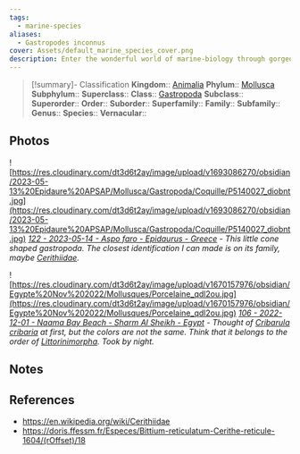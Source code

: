 ```yaml
---
tags:
  - marine-species
aliases:
  - Gastropodes inconnus
cover: Assets/default_marine_species_cover.png
description: Enter the wonderful world of marine-biology through gorgeous underwater pictures of marine animals.
---
```

> [!summary]- Classification
**Kingdom**:: [Animalia](Animalia.md)
**Phylum**:: [Mollusca](Mollusca.md)
**Subphylum**::
**Superclass**::
**Class**:: [Gastropoda](Gastropoda.md)
**Subclass**::
**Superorder**::
**Order**::
**Suborder**::
**Superfamily**::
**Family**::
**Subfamily**::
**Genus**::
**Species**::
**Vernacular**::

## Photos
![https://res.cloudinary.com/dt3d6t2ay/image/upload/v1693086270/obsidian/2023-05-13%20Epidaure%20APSAP/Mollusca/Gastropoda/Coquille/P5140027_diobnt.jpg](https://res.cloudinary.com/dt3d6t2ay/image/upload/v1693086270/obsidian/2023-05-13%20Epidaure%20APSAP/Mollusca/Gastropoda/Coquille/P5140027_diobnt.jpg)
*[122 - 2023-05-14 - Aspo faro - Epidaurus - Greece](122%20-%202023-05-14%20-%20Aspo%20faro%20-%20Epidaurus%20-%20Greece.md) - This little cone shaped gastropoda. The closest identification I can made is on its family, maybe [Cerithiidae](https://en.wikipedia.org/wiki/Cerithiidae).*

![https://res.cloudinary.com/dt3d6t2ay/image/upload/v1670157976/obsidian/Egypte%20Nov%202022/Mollusques/Porcelaine_qdl2ou.jpg](https://res.cloudinary.com/dt3d6t2ay/image/upload/v1670157976/obsidian/Egypte%20Nov%202022/Mollusques/Porcelaine_qdl2ou.jpg)
*[106 - 2022-12-01 - Naama Bay Beach - Sharm Al Sheikh - Egypt](106%20-%202022-12-01%20-%20Naama%20Bay%20Beach%20-%20Sharm%20Al%20Sheikh%20-%20Egypt.md) - Thought of [Cribarula cribaria](https://en.wikipedia.org/wiki/Cribrarula_cribraria) at first, but the colors are not the same. Think that it belongs to the order of [Littorinimorpha](https://en.wikipedia.org/wiki/Littorinimorpha). Took by night.*
## Notes

## References
- https://en.wikipedia.org/wiki/Cerithiidae
- https://doris.ffessm.fr/Especes/Bittium-reticulatum-Cerithe-reticule-1604/(rOffset)/18